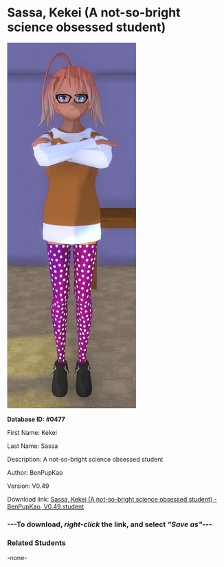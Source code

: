 # Sassa, Kekei (A not-so-bright science obsessed student)

<img src="../../Files/Images/Sassa, Kekei (A not-so-bright science obsessed student).png" title="Sassa, Kekei (A not-so-bright science obsessed student) - BenPupKao, V0.49">

**Database ID: #0477**

First Name: Kekei

Last Name: Sassa

Description: A not-so-bright science obsessed student

Author: BenPupKao

Version: V0.49

Download link: <a href="https://raw.githubusercontent.com/Arbiter1223/Daigaku-Gurashi-Custom-Students/master/Files/Student%20Files/Sassa%2C%20Kekei%20(A%20not-so-bright%20science%20obsessed%20student)%20-%20BenPupKao%2C%20V0.49.student">Sassa, Kekei (A not-so-bright science obsessed student) - BenPupKao, V0.49.student</a>

### ---**To download, _right-click_ the link, and select _"Save as"_**---

### Related Students

-none-
